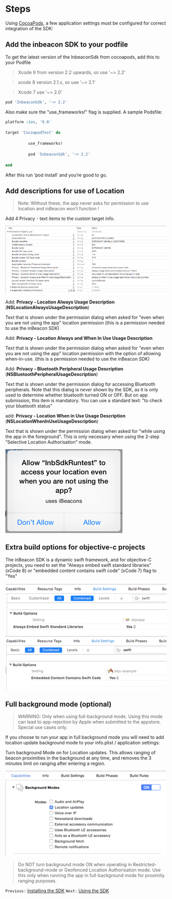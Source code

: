 # Steps
Using [CocoaPods](https://cocoapods.org/pods/InbeaconSdk), a few application settings must be configured for correct integration of the SDK:

## Add the inbeacon SDK to your podfile
  To get the latest version of the InbeaconSdk from cocoapods, add this to your Podfile 
  > Xcode 9 from version 2.2 upwards, so use '~> 2.2'
  
  > xcode 8 version 2.1.x, so use '~> 2.1' 
  
  > Xcode 7 use '~> 2.0'

  ```ruby
  pod 'InbeaconSdk', '~> 2.2'
  ```
  Also make sure the "use_frameworks!" flag is supplied. A sample Podsfile:

  ```ruby
  platform :ios, '9.0'

  target 'CocoapodTest' do

         	use_frameworks!

         	pod 'InbeaconSdk', '~> 2.2'

  end
  ```
  After this run ‘pod install’ and you’re good to go.
  
## Add descriptions for use of Location 

  >Note:
  >Without these, the app never asks for permission to use location and inBeacon won’t function !
  
  Add 4 Privacy - text items to the custom target info.
  
  ![image alt text](image_18.png)

  Add: **Privacy - Location Always Usage Description**  (**NSLocationAlwaysUsageDescription**) 

  Text that is shown under the permission dialog when asked for "even when you are not using the app" location permission (this is a permission needed to use the inBeacon SDK)

  Add: **Privacy - Location Always and When In Use Usage Description**   

  Text that is shown under the permission dialog when asked for "even when you are not using the app" location permission with the option of allowing when-in-use. (this is a permission needed to use the inBeacon SDK)
  
  Add: **Privacy - Bluetooth Peripheral Usage Description** (**NSBluetoothPeripheralUsageDescription**)
  
  Text that is shown under the permission dialog for accessing Bluetooth peripherals. Note that this dialog is *never* shown by the SDK, as it is only used to determine whether bluetooth turned ON or OFF. But on app submission, this item is mandatory. You can use a standard text: "to check your bluetooth status"
  
  add: **Privacy - Location When in Use Usage Description**  (**NSLocationWhenInUseUsageDescription**)

  Text that is shown under the permission dialog when asked for "while using the app in the foreground". This is only necessary when using the 2-step “Selective Location Authorisation” mode.

  ![image alt text](image_6.png)
    


## Extra build options for objective-c projects 

  The inBeacon SDK is a dynamic swift framework, and for objective-C projects, you need to set the "Always embed swift standard libraries" (xCode 8) or "embedded content contains swift code" (xCode 7) flag to "Yes"

  ![image alt text](image_17.png)
  ![image alt text](image_8.png)


## Full background mode (optional)
  > WARNING: Only when using full-background mode. Using this mode can lead to app-rejection by Apple when submitted to the appstore. Special use cases only.

  If you choose to run your app in full background mode you will need to add location update background mode to your info.plist / application settings:

  Turn background Mode on for Location updates. This allows ranging of beacon proximities in the background at any time, and removes the 3 minutes limit on ranging after entering a region.

  ![image alt text](image_7.png)

  >Do NOT turn background mode ON when operating in Restricted-background-mode or Geofenced Location Authorisation mode.  Use this only when running the app in full-background mode for proximity ranging purposes.

`Previous:` [Installing the SDK](installing-the-sdk.md)   `Next:` [Using the SDK](using-the-sdk.md)